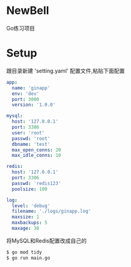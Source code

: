 # NewBell
Go练习项目
# Setup
跟目录新建 'setting.yaml' 配置文件,粘贴下面配置
```yaml
app:
  name: 'ginapp'
  env: 'dev'
  port: 3000
  version: '1.0.0'

mysql:
  host: '127.0.0.1'
  port: 3306
  user: 'root'
  passwd: 'root'
  dbname: 'test'
  max_open_conns: 20
  max_idle_conns: 10

redis:
  host: '127.0.0.1'
  port: 3306
  passwd: 'redis123'
  poolsize: 100

log:
  level: 'debug'
  filename: './logs/ginapp.log'
  maxsize: 1
  maxbackups: 5
  maxage: 30
```
将MySQL和Redis配置改成自己的

```bash
$ go mod tidy
$ go run main.go
```